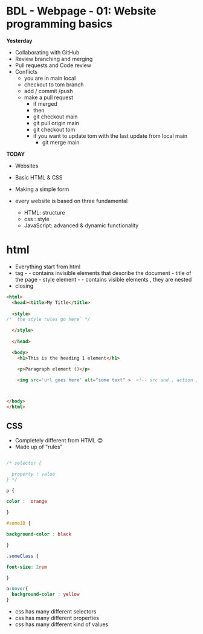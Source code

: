 # BDL - Webpage - 01: Website programming basics
**Yesterday**
- Collaborating with GitHub
- Review branching and merging
- Pull requests and Code review
- Conflicts
   - you are in main local 
   - checkout to tom branch 
   - add / commit /push
   - make a pull request 
       - if merged
       - then 
       - git checkout main
       - git pull origin main
       - git checkout tom
       - if you want to update tom with the last update from local main
           - git merge main

**TODAY**
- Websites
- Basic HTML & CSS
- Making a simple form
  


- every website is based on three fundamental 
  - HTML: structure
  - css : style 
  - JavaScript: advanced & dynamic functionality
  



# html
  - Everything start from html
  - <html> tag
    - <head></head> 
      - contains invisible elements that describe the document
        - title of the page
        - style element
    - <body></body>  
      - contains visible elements , they are nested 
  - closing </html> 


```html
<html>
  <head><title>My Title</title>
  
  <style>
/* `the style rules go here` */

  </style>
  
  </head>

  <body>
    <h1>This is the heading 1 element</h1>

    <p>Paragraph element ()</p> 

    <img src='url goes here' alt="some text" >  <!-- src and , action , method , style .... are attribute -->



</body>
</html>
```


## CSS

- Completely different from HTML 😊
- Made up of "rules"
  

``` css

/* selector {

  property : value
} */

p {

color :  orange

}

#someID {

background-color : black

}

.someClass {

font-size: 2rem 

}

a:hover{
  background-color : yellow
}

```

- css has many different selectors
- css has many different properties 
- css has many different kind of values 
